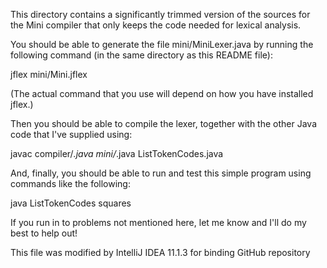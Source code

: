 This directory contains a significantly trimmed version of the
sources for the Mini compiler that only keeps the code needed
for lexical analysis.

You should be able to generate the file mini/MiniLexer.java by
running the following command (in the same directory as this
README file):

  jflex mini/Mini.jflex

(The actual command that you use will depend on how you have
installed jflex.)

Then you should be able to compile the lexer, together with the
other Java code that I've supplied using:

  javac compiler/*.java mini/*.java ListTokenCodes.java

And, finally, you should be able to run and test this simple
program using commands like the following:

  java ListTokenCodes squares

If you run in to problems not mentioned here, let me know and
I'll do my best to help out!


This file was modified by IntelliJ IDEA 11.1.3 for binding GitHub repository